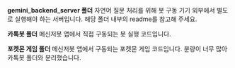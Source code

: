 **gemini_backend_server 폴더**
자연어 질문 처리를 위해 봇 구동 기기 외부에서 별도로 실행해야 하는 서버입니다.
해당 폴더 내부의 readme를 참고해 주세요.

**카톡봇 폴더**
메신저봇 앱에서 직접 구동되는 봇 실행 코드입니다.

**포켓몬 게임 폴더**
메신저봇 앱에서 구동되는 포켓몬 게임 코드입니다. 분량이 너무 많아 카톡봇 폴더와 분리했습니다.
